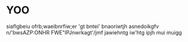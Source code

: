 # YOO
siaflgbeiu ofrb;waeibnrfiw;er 'gt bntei' bnaoriwtjh asnedoikgfv n/'bwsAZP:ONHR FWE"IPJnwrkagt'/jmf jawiehntg iw'htg ipjh 
mui muigg
